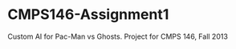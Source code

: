 CMPS146-Assignment1
===================

Custom AI for Pac-Man vs Ghosts. Project for CMPS 146, Fall 2013
